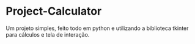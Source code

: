 # Project-Calculator
Um projeto simples, feito todo em python e utilizando a biblioteca tkinter para cálculos e tela de interação.
